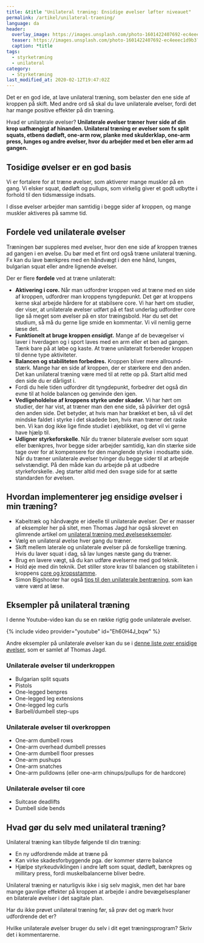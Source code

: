 ```yaml
---
title: &title "Unilateral træning: Ensidige øvelser løfter niveauet"
permalink: /artikel/unilateral-traening/
language: da
header:
  overlay_image: https://images.unsplash.com/photo-1601422407692-ec4eeec1d9b3?q=80&w=1450&auto=format&fit=crop&ixlib=rb-4.0.3&ixid=M3wxMjA3fDB8MHxwaG90by1wYWdlfHx8fGVufDB8fHx8fA%3D%3D
  teaser: https://images.unsplash.com/photo-1601422407692-ec4eeec1d9b3?q=80&w=300&auto=format&fit=crop&ixlib=rb-4.0.3&ixid=M3wxMjA3fDB8MHxwaG90by1wYWdlfHx8fGVufDB8fHx8fA%3D%3D
  caption: *title
tags:
  - styrketræning
  - unilateral
category:
  - Styrketræning
last_modified_at: 2020-02-12T19:47:02Z
---
```


Det er en god ide, at lave unilateral træning, som belaster den ene side af kroppen på skift. Med andre ord så skal du lave unilaterale øvelser, fordi det har mange positive effekter på din træning.

Hvad er unilaterale øvelser? **Unilaterale øvelser træner hver side af din krop uafhængigt af hinanden. Unilateral træning er øvelser som fx split squats, etbens dødløft, one-arm row, planke med skulderklap, one-arm press, lunges og andre øvelser, hvor du arbejder med et ben eller arm ad gangen.**

## Tosidige øvelser er en god basis

Vi er fortalere for at træne øvelser, som aktiverer mange muskler på en gang. Vi elsker squat, dødløft og pullups, som virkelig giver et godt udbytte i forhold til den tidsmæssige indsats.

I disse øvelser arbejder man samtidig i begge sider af kroppen, og mange muskler aktiveres på samme tid.

## Fordele ved unilaterale øvelser

Træningen bør suppleres med øvelser, hvor den ene side af kroppen trænes ad gangen i en øvelse. Du bør med et fint ord også træne unilateral træning. Fx kan du lave bænkpres med en håndvægt i den ene hånd, lunges, bulgarian squat eller andre lignende øvelser.

Der er flere **fordele** ved at træne unilateralt:

- **Aktivering i core.** Når man udfordrer kroppen ved at træne med en side af kroppen, udfordrer man kroppens tyngdepunkt. Det gør at kroppens kerne skal arbejde hårdere for at stabilsere core. Vi har hørt om studier, der viser, at unilaterale øvelser udført på et fast underlag udfordrer core lige så meget som øvelser på en stor træingsbold. Har du set det studium, så må du gerne lige smide en kommentar. Vi vil nemlig gerne læse det.
- **Funktionelt at bruge kroppen _ensidigt._** Mange af de bevægelser vi laver i hverdagen og i sport laves med en arm eller et ben ad gangen. Tænk bare på at løbe og kaste. At træne unilateralt forbereder kroppen til denne type aktiviteter.
- **Balancen og stabiliteten forbedres.** Kroppen bliver mere allround-stærk. Mange har en side af kroppen, der er stærkere end den anden. Det kan unilateral træning være med til at rette op på. Start altid med den side du er dårligst i.
- Fordi du hele tiden udfordrer dit tyngdepunkt, forbedrer det også din evne til at holde balancen og genvinde den igen.
- **Vedligeholdelse af kroppens styrke under skader.** Vi har hørt om studier, der har vist, at træner man den ene side, så påvirker det også den anden side. Det betyder, at hvis man har brækket et ben, så vil det mindske faldet i styrke i det skadede ben, hvis man træner det raske ben. Vi kan dog ikke lige finde studiet i øjeblikket, og det vil vi gerne have hjælp til.
- **Udligner styrkeforskelle**. Når du træner bilaterale øvelser som squat eller bænkpres, hvor begge sider arbejder samtidig, kan din stærke side tage over for at kompensere for den manglende styrke i modsatte side. Når du træner unilaterale øvelser tvinger du begge sider til at arbejde selvstændigt. På den måde kan du arbejde på at udbedre styrkeforskelle. Jeg starter altid med den svage side for at sætte standarden for øvelsen.

## Hvordan implementerer jeg ensidige øvelser i min træning?

- Kabeltræk og håndvægte er ideelle til unilaterale øvelser. Der er masser af eksempler her på sitet, men Thomas Jagd har også skrevet en glimrende artikel om [unilateral træning med øvelseseksempler](https://news.bodylab.dk/artikler/3188-unilateral-traening).
- Vælg en unilateral øvelse hver gang du træner.
- Skift mellem laterale og unilaterale øvelser på de forskellige træning. Hvis du laver squat i dag, så lav lunges næste gang du træner.
- Brug en lavere vægt, så du kan udføre øvelserne med god teknik.
- Hold øje med din teknik. Det stiller store krav til balancen og stabiliteten i kroppens [core og kropsstamme](/core/).
- Simon Bigshooter har også [tips til den unilaterale bentræning](https://supertraining.dk/147-tips-til-unilateral-bentraening/), som kan være værd at læse.

## Eksempler på unilateral træning

I denne Youtube-video kan du se en række rigtig gode unilaterale øvelser.

{% include video provider="youtube" id="Eh60H4J_bqw" %}

Andre eksempler på unilaterale øvelser kan du se i [denne liste over ensidige øvelser](https://news.bodylab.dk/artikler/3188-unilateral-traening), som er samlet af Thomas Jagd.

### Unilaterale øvelser til underkroppen

- Bulgarian split squats
- Pistols
- One-legged benpres
- One-legged leg extensions
- One-legged leg curls
- Barbell/dumbell step-ups

### Unilaterale øvelser til overkroppen

- One-arm dumbell rows
- One-arm overhead dumbell presses
- One-arm dumbell floor presses
- One-arm pushups
- One-arm snatches
- One-arm pulldowns (eller one-arm chinups/pullups for de hardcore)

### Unilaterale øvelser til core

- Suitcase deadlifts
- Dumbell side bends

## Hvad gør du selv med unilateral træning?

Unilateral træning kan tilbyde følgende til din træning:

- En ny udfordrende måde at træne på
- Kan virke skadesforbyggende pga. der kommer større balance
- Hjælpe styrkeudviklingen i andre løft som squat, dødløft, bænkpres og millitary press, fordi muskelbalancerne bliver bedre.

Unilateral træning er naturligvis ikke i sig selv magisk, men det har bare mange gavnlige effekter på kroppen at arbejde i andre bevægelsesplaner en bilaterale øvelser i det sagitale plan.

Har du ikke prøvet unilateral træning før, så prøv det og mærk hvor udfordrende det er?

Hvilke unilaterale øvelser bruger du selv i dit eget træningsprogram? Skriv det i kommentarerne.
